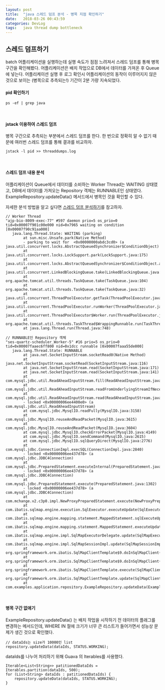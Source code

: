 ```yaml
---
layout: post
title:  "java 스레드 덤프 분석 - 병목 지점 확인하기"
date:   2018-03-26 00:43:59
categories: DevLog
tags:   java thread dump bottleneck 
---
```



## 스레드 덤프하기 
batch 어플리케이션을 실행하는데 실행 속도가 점점 느려져서 스레드 덤프를 통해 병목 구간을 확인해봤다. 어플리케이션은 배치 작업으로 DB에서 데이터를 가져온 후 Queue에 넣는다. 어플리케이션 실행 후 로그 확인시 어플리케이션의 동작이 이루어지지 않은 것으로 보이는 (병목으로 추측되는!) 기간이 2분 가량 지속되었다. 

#### pid 확인하기 
```
ps -ef | grep java 
```

<br/>

#### jstack 이용하여 스레드 덤프
병목 구간으로 추측되는 부분에서 스레드 덤프를 한다. 한 번으로 정확히 알 수 없기 때문에 여러번 스레드 덤프를 통해 결과를 비교하자. 
```
jstack -l pid >> threaddumps.log
```

<br/>

#### 스레드 덤프 내용 분석
어플리케이션이 Queue에서 데이터를 소비하는 Worker Thread는  WAITING 상태였고, DB에서 데이터를 가져오는 Repository 객체는 RUNNABLE인 상태였다. 
ExampleRepository.updateData() 메서드에서 병목인 것을 확인할 수 있다. 

자세한 분석 방법을 알고 싶다면 <a href="http://d2.naver.com/helloworld/10963">스레드 덤프 분석하기</a>를 참고하자.

```
// Worker Thread
"ajp-bio-8009-exec-77" #597 daemon prio=5 os_prio=0 tid=0x00007f901c00e000 nid=0x7965 waiting on condition [0x00007f90c91aa000]
   java.lang.Thread.State: WAITING (parking)
        at sun.misc.Unsafe.park(Native Method)
        - parking to wait for  <0x00000000abdc3cd0> (a java.util.concurrent.locks.AbstractQueuedSynchronizer$ConditionObject)
        at java.util.concurrent.locks.LockSupport.park(LockSupport.java:175)
        at java.util.concurrent.locks.AbstractQueuedSynchronizer$ConditionObject.await(AbstractQueuedSynchronizer.java:2039)
        at java.util.concurrent.LinkedBlockingQueue.take(LinkedBlockingQueue.java:442)
        at org.apache.tomcat.util.threads.TaskQueue.take(TaskQueue.java:104)
        at org.apache.tomcat.util.threads.TaskQueue.take(TaskQueue.java:32)
        at java.util.concurrent.ThreadPoolExecutor.getTask(ThreadPoolExecutor.java:1074)
        at java.util.concurrent.ThreadPoolExecutor.runWorker(ThreadPoolExecutor.java:1134)
        at java.util.concurrent.ThreadPoolExecutor$Worker.run(ThreadPoolExecutor.java:624)
        at org.apache.tomcat.util.threads.TaskThread$WrappingRunnable.run(TaskThread.java:61)
        at java.lang.Thread.run(Thread.java:748)
```

```
// RUNNABLE인 Repository 객체
"ses-quartz-scheduler_Worker-5" #16 prio=5 os_prio=0 tid=0x00007faaec6ff800 nid=0x1dcc runnable [0x00007faaa55de000]
   java.lang.Thread.State: RUNNABLE
        at java.net.SocketInputStream.socketRead0(Native Method)
        at java.net.SocketInputStream.socketRead(SocketInputStream.java:116)
        at java.net.SocketInputStream.read(SocketInputStream.java:171)
        at java.net.SocketInputStream.read(SocketInputStream.java:141)
        at com.mysql.jdbc.util.ReadAheadInputStream.fill(ReadAheadInputStream.java:112)
        at com.mysql.jdbc.util.ReadAheadInputStream.readFromUnderlyingStreamIfNecessary(ReadAheadInputStream.java:159)
        at com.mysql.jdbc.util.ReadAheadInputStream.read(ReadAheadInputStream.java:187)
        - locked <0x00000006ee4400e0> (a com.mysql.jdbc.util.ReadAheadInputStream)
        at com.mysql.jdbc.MysqlIO.readFully(MysqlIO.java:3158)
        at com.mysql.jdbc.MysqlIO.reuseAndReadPacket(MysqlIO.java:3615)
        at com.mysql.jdbc.MysqlIO.reuseAndReadPacket(MysqlIO.java:3604)
        at com.mysql.jdbc.MysqlIO.checkErrorPacket(MysqlIO.java:4149)
        at com.mysql.jdbc.MysqlIO.sendCommand(MysqlIO.java:2615)
        at com.mysql.jdbc.MysqlIO.sqlQueryDirect(MysqlIO.java:2776)
        at com.mysql.jdbc.ConnectionImpl.execSQL(ConnectionImpl.java:2840)
        - locked <0x00000006ee437d78> (a com.mysql.jdbc.JDBC4Connection)
        at com.mysql.jdbc.PreparedStatement.executeInternal(PreparedStatement.java:2082)
        - locked <0x00000006ee437d78> (a com.mysql.jdbc.JDBC4Connection)
        at com.mysql.jdbc.PreparedStatement.execute(PreparedStatement.java:1302)
        - locked <0x00000006ee437d78> (a com.mysql.jdbc.JDBC4Connection)
        at com.mchange.v2.c3p0.impl.NewProxyPreparedStatement.execute(NewProxyPreparedStatement.java:989)
        at com.ibatis.sqlmap.engine.execution.SqlExecutor.executeUpdate(SqlExecutor.java:80)
        at com.ibatis.sqlmap.engine.mapping.statement.MappedStatement.sqlExecuteUpdate(MappedStatement.java:216)
        at com.ibatis.sqlmap.engine.mapping.statement.MappedStatement.executeUpdate(MappedStatement.java:94)
        at com.ibatis.sqlmap.engine.impl.SqlMapExecutorDelegate.update(SqlMapExecutorDelegate.java:457)
        at com.ibatis.sqlmap.engine.impl.SqlMapSessionImpl.update(SqlMapSessionImpl.java:90)
        at org.springframework.orm.ibatis.SqlMapClientTemplate$9.doInSqlMapClient(SqlMapClientTemplate.java:383)
        at org.springframework.orm.ibatis.SqlMapClientTemplate$9.doInSqlMapClient(SqlMapClientTemplate.java:381)
        at org.springframework.orm.ibatis.SqlMapClientTemplate.execute(SqlMapClientTemplate.java:203)
        at org.springframework.orm.ibatis.SqlMapClientTemplate.update(SqlMapClientTemplate.java:381)
        at com.examples.application.repository.ExampleRepository.updateData(ExampleRepository.java:48)
```

<br/>

#### 병목 구간 없애기
ExampleRepository.updateData() 는 배치 작업을 시작하기 전 데이터의 플래그를 변경하는 메서드인데, WHERE IN 절에 크기가 너무 큰 리스트가 들어가면서 성능상 문제가 생긴 것으로 확인했다. 
```
// dataIds는 size가 10000인 list
repository.updateData(dataIds, STATUS.WORKING);
```

dataIds를 나누어 처리하기 위해 Guava 의 Iterables를 사용했다. 
```
Iterable<List<String>> patitionedDataIds = Iterables.partition(dataIds, 500);
for (List<String> dataIds : patitionedDataIds) {
    repository.updateData(dataIds, STATUS.WORKING);
}
```







